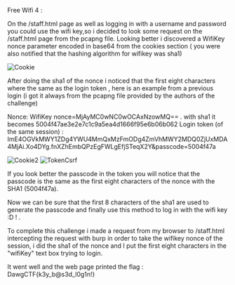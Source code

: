 Free Wifi 4 :

On the /staff.html page as well as logging in with a username and password you could use the wifi key,so i decided to look some request on the /staff.html page from the pcapng file.
Looking better i discovered a WifiKey nonce parameter encoded in base64 from the cookies section ( you were also notified that the hashing algorithm for wifikey was sha1)

![Cookie](https://user-images.githubusercontent.com/59454895/79171575-4a43d480-7dea-11ea-8c72-0d5118723279.PNG)

After doing the sha1 of the nonce i noticed that the first eight characters where the same as the login token , here is an example from a previous login (i got it always from the pcapng file provided by the authors of the challenge)

Nonce: WifiKey nonce=MjAyMC0wNC0wOCAxNzowMQ== . with sha1 it becomes 5004f47ae3e2e7c1c9a5ea4d1666f95e6b06b062
Login token (of the same session) : ImE4OGVkMWY1ZDg4YWU4MmQxMzFmODg4ZmVhMWY2MDQ0ZjUxMDA4MjAi.Xo4DYg.fnXZhEmbQPzEgFWLgEfjSTeqX2Y&passcode=5004f47a

![Cookie2](https://user-images.githubusercontent.com/59454895/79172677-45345480-7ded-11ea-8307-a4a65f6dbe2f.PNG)
![TokenCsrf](https://user-images.githubusercontent.com/59454895/79172740-6f861200-7ded-11ea-960a-eda5ee154567.PNG)

If you look better the passcode in the token you will notice that the passcode is the same as the first eight characters of the  nonce with the SHA1 (5004f47a).

Now we can be sure that the first 8 characters of the sha1 are used to generate the passcode and finally use  this method to log in with the wifi key :D ! .

To complete this challenge  i made a request from my browser to /staff.html intercepting the request with burp in order to take the wifikey nonce of the session, i did the sha1 of the nonce and I put the first eight characters in the "wifiKey" text box trying to login.

It went well and the web page printed the flag :  DawgCTF{k3y_b@s3d_l0g1n!}
